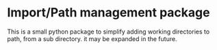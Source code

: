 # Import/Path management package

This is a small python package to simplify adding working directories to path, from a sub directory.  it may be expanded in the future.